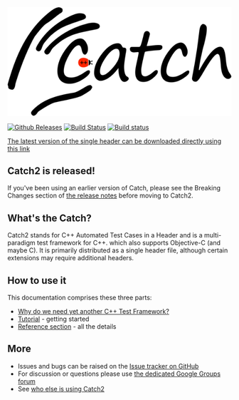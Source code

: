 <a id="top"></a>
![catch logo](catch-logo-small.png)

[![Github Releases](https://img.shields.io/github/release/philsquared/catch.svg)](https://github.com/catchorg/catch2/releases)
[![Build Status](https://travis-ci.org/philsquared/Catch.svg)](https://travis-ci.org/philsquared/Catch)
[![Build status](https://ci.appveyor.com/api/projects/status/hrtk60hv6tw6fght)](https://ci.appveyor.com/project/philsquared/catch)

<a href="https://github.com/catchorg/Catch2/releases/download/v2.0.1/catch.hpp">The latest version of the single header can be downloaded directly using this link</a>

## Catch2 is released!

If you've been using an earlier version of Catch, please see the 
Breaking Changes section of [the release notes](https://github.com/catchorg/Catch2/releases/tag/v2.0.1)
before moving to Catch2.

## What's the Catch?

Catch2 stands for C++ Automated Test Cases in a Header and is a
multi-paradigm test framework for C++. which also supports Objective-C
(and maybe C).
It is primarily distributed as a single header file, although certain
extensions may require additional headers.

## How to use it
This documentation comprises these three parts:

* [Why do we need yet another C++ Test Framework?](docs/why-catch.md#top)
* [Tutorial](docs/tutorial.md#top) - getting started
* [Reference section](docs/Readme.md#top) - all the details

## More
* Issues and bugs can be raised on the [Issue tracker on GitHub](https://github.com/catchorg/Catch2/issues)
* For discussion or questions please use [the dedicated Google Groups forum](https://groups.google.com/forum/?fromgroups#!forum/catch-forum)
* See [who else is using Catch2](docs/opensource-users.md#top)
